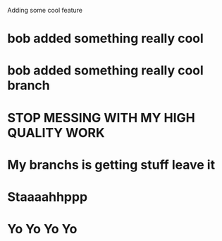 Adding some cool feature
# bob added something really cool
# bob added something really cool branch
# STOP MESSING WITH MY HIGH QUALITY WORK
# My branchs is getting stuff leave it
# Staaaahhppp
# Yo Yo Yo Yo
